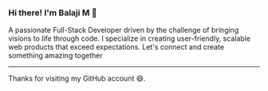 ### Hi there! I'm Balaji M 👋

A passionate Full-Stack Developer driven by the challenge of bringing visions to life through code. I specialize in creating user-friendly, scalable web products that exceed expectations. Let's connect and create something amazing together

---

<p>Thanks for visiting my GitHub account 😄. </p>

<!--
**devbalajim/devbalajim** is a ✨ _special_ ✨ repository because its `README.md` (this file) appears on your GitHub profile.

Here are some ideas to get you started:

- 🔭 I’m currently working on ...
- 🌱 I’m currently learning ...
- 👯 I’m looking to collaborate on ...
- 🤔 I’m looking for help with ...
- 💬 Ask me about ...
- 📫 How to reach me: ...
- 😄 Pronouns: ...
- ⚡ Fun fact: ...
-->
